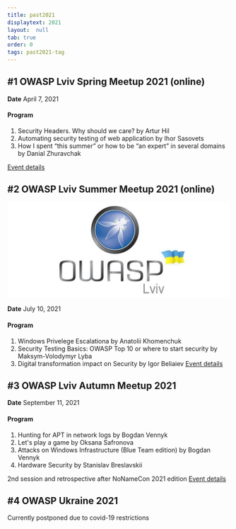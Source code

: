 ```yaml
---
title: past2021
displaytext: 2021
layout:  null
tab: true
order: 0
tags: past2021-tag
---
```


## #1 OWASP Lviv Spring Meetup 2021 (online)

**Date** April 7, 2021

#### Program
1. Security Headers. Why should we care? by Artur Hil
2. Automating security testing of web application by Ihor Sasovets
3. How I spent “this summer” or how to be “an expert” in several domains by Danial Zhuravchak

[Event details](https://www.meetup.com/owasp-lviv-meetup-group/events/277285117/)


## #2 OWASP Lviv Summer Meetup 2021 (online)

![OWASP Lviv](assets/images/owasplviv.jpg "OWASP Lviv")

**Date** July 10, 2021

#### Program
1. Windows Privelege Escalationa by Anatolii Khomenchuk
2. Security Testing Basics: OWASP Top 10 or where to start security by Maksym-Volodymyr Lyba
3. Digital transformation impact on Security by Igor Beliaiev
[Event details](https://www.t.me/owaspua/) 


## #3 OWASP Lviv Autumn Meetup 2021

**Date** September 11, 2021

#### Program
1. Hunting for APT in network logs by Bogdan Vennyk
2. Let's play a game by Oksana Safronova
3. Attacks on Windows Infrastructure (Blue Team edition) by Bogdan Vennyk
4. Hardware Security by Stanislav Breslavskii

2nd session and retrospective after NoNameCon 2021 edition
[Event details](https://discord.gg/cwtpjyf)

## #4 OWASP Ukraine 2021
Currently postponed due to covid-19 restrictions
